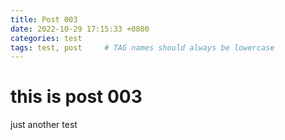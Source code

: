 ```yaml
---
title: Post 003
date: 2022-10-29 17:15:33 +0800
categories: test
tags: test, post     # TAG names should always be lowercase
---
```


# this is post 003

just another test